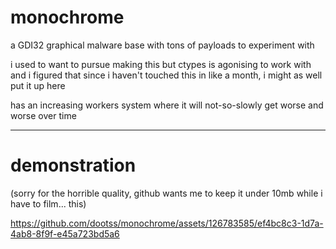 # monochrome
a GDI32 graphical malware base with tons of payloads to experiment with

i used to want to pursue making this but ctypes is agonising to work with and i figured that since i haven't touched this in like a month, i might as well put it up here

has an increasing workers system where it will not-so-slowly get worse and worse over time


---

# demonstration
(sorry for the horrible quality, github wants me to keep it under 10mb while i have to film... this)

https://github.com/dootss/monochrome/assets/126783585/ef4bc8c3-1d7a-4ab8-8f9f-e45a723bd5a6

